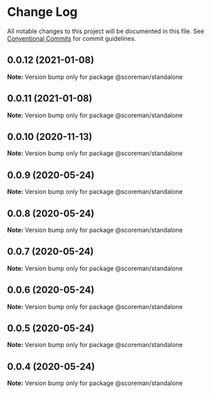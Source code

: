 # Change Log

All notable changes to this project will be documented in this file.
See [Conventional Commits](https://conventionalcommits.org) for commit guidelines.

## 0.0.12 (2021-01-08)

**Note:** Version bump only for package @scoreman/standalone





## 0.0.11 (2021-01-08)

**Note:** Version bump only for package @scoreman/standalone





## 0.0.10 (2020-11-13)

**Note:** Version bump only for package @scoreman/standalone





## 0.0.9 (2020-05-24)

**Note:** Version bump only for package @scoreman/standalone





## 0.0.8 (2020-05-24)

**Note:** Version bump only for package @scoreman/standalone





## 0.0.7 (2020-05-24)

**Note:** Version bump only for package @scoreman/standalone





## 0.0.6 (2020-05-24)

**Note:** Version bump only for package @scoreman/standalone





## 0.0.5 (2020-05-24)

**Note:** Version bump only for package @scoreman/standalone





## 0.0.4 (2020-05-24)

**Note:** Version bump only for package @scoreman/standalone
